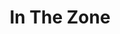 ---
title: In The Zone
layout: deck
in_progress: true
era: 2010
description: Once again, another James G list, making use of Magnezone
cards:
  pokemon:
    - name: Spiritomb
      set: AR
      number: 32
      quantity: 4
    - name: Magnemite
      set: SF
      number: 66
      quantity: 4
    - name: Magneton
      set: SF
      number: 42
      quantity: 2
    - name: Magnezone
      set: SF
      number: 6
      quantity: 3
      missing_count: 1
    - name: Magnezone Lv.X
      set: LA
      number: 142
      quantity: 1
    - name: Baltoy
      set: GE
      number: 60
      quantity: 2
    - name: Claydol
      set: GE
      number: 15
      quantity: 2
    - name: Chansey
      set: PL
      number: 69
      quantity: 1
    - name: Blissey
      set: PL
      number: 22
      quantity: 1
    - name: Uxie
      set: LA
      number: 43
      quantity: 1
    - name: Azelf
      set: LA
      number: 19
      quantity: 1
    - name: Unown G
      set: GE
      number: 57
      quantity: 1
      missing_count: 1
    - name: Unown Q
      set: MD
      number: 49
      quantity: 1
  trainers:
    - name: Roseanne's Research
      set: SW
      number: 125
      quantity: 4
    - name: Bebe's Search
      set: SW
      number: 119
      quantity: 4
    - name: Judge
      set: UL
      number: 78
      quantity: 3
    - name: Rare Candy
      set: GE
      number: 102
      quantity: 3
    - name: Warp Point
      set: MD
      number: 88
      quantity: 2
    - name: Luxury Ball
      set: SF
      number: 86
      quantity: 1
    - name: Pokémon Communication
      set: HS
      number: 98
      quantity: 1
    - name: Night Maintenance
      set: MT
      number: 113
      quantity: 1
    - name: Expert Belt
      set: AR
      number: 87
      quantity: 2
    - name: Sunyshore City Gym
      set: RR
      number: 94
      quantity: 2
  energy:
    - name: Lightning Energy
      set: DP
      number: 126
      quantity: 4
    - name: Metal Energy
      set: SW
      number: 130
      quantity: 4
      missing_count: 4
    - name: Double Colorless Energy
      set: HS
      number: 103
      quantity: 3
    - name: Warp Energy
      set: SF
      number: 95
      quantity: 2
---